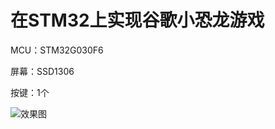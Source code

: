 # 在STM32上实现谷歌小恐龙游戏

MCU：STM32G030F6

屏幕：SSD1306

按键：1个

![效果图](https://cdn.jsdelivr.net/gh/chinjinyu/image-hosting-website@main/images/%E5%BE%AE%E4%BF%A1%E5%9B%BE%E7%89%87_20231025164831.jpg)
